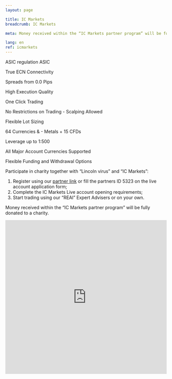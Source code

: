 ```yaml
---
layout: page

title: IC Markets
breadcrumb: IC Markets

meta: Money received within the “IC Markets partner program” will be fully donated to a charity.

lang: en
ref: icmarkets
---
```


ASIC regulation ASIC

True ECN Connectivity

Spreads from 0.0 Pips

High Execution Quality

One Click Trading

No Restrictions on Trading - Scalping Allowed

Flexible Lot Sizing

64 Currencies & - Metals + 15 CFDs

Leverage up to 1:500

All Major Account Currencies Supported

Flexible Funding and Withdrawal Options

Participate in charity together with “Lincoln virus” and “IC Markets”:

  1. Register using our <a href="https://www.icmarkets.com/?camp=5323" target="_blank">partner link</a> or fill the partners ID 5323 on the live account application form;
  2. Complete the IC Markets Live account opening requirements;
  3. Start trading using our “REAl” Expert Advisers or on your own.

Money received within the “IC Markets partner program” will be fully donated to a charity.

<iframe frameborder="0" height="480" src="https://secure.icmarkets.com//Partner/Widget/PriceWidgetWhite/5323" width="100%"></iframe>
